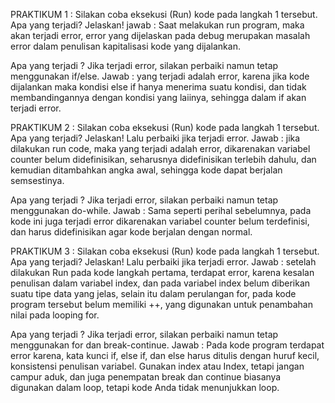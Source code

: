 PRAKTIKUM 1 : 
Silakan coba eksekusi (Run) kode pada langkah 1 tersebut. Apa yang terjadi? Jelaskan!
jawab : 
Saat melakukan run program, maka akan terjadi error, error yang dijelaskan pada debug merupakan masalah error dalam penulisan kapitalisasi kode yang dijalankan.

Apa yang terjadi ? Jika terjadi error, silakan perbaiki namun tetap menggunakan if/else.
Jawab : 
yang terjadi adalah error, karena jika kode dijalankan maka kondisi else if hanya menerima suatu kondisi, dan tidak membandingannya dengan kondisi yang laiinya, sehingga dalam if akan terjadi error.

PRAKTIKUM 2 : 
Silakan coba eksekusi (Run) kode pada langkah 1 tersebut. Apa yang terjadi? Jelaskan! Lalu perbaiki jika terjadi error.
Jawab : 
jika dilakukan run code, maka yang terjadi adalah error, dikarenakan variabel counter belum didefinisikan, seharusnya didefinisikan terlebih dahulu, dan kemudian ditambahkan angka awal, sehingga kode dapat berjalan semsestinya.

Apa yang terjadi ? Jika terjadi error, silakan perbaiki namun tetap menggunakan do-while.
Jawab : 
Sama seperti perihal sebelumnya, pada kode ini juga terjadi error dikarenakan variabel counter belum terdefinisi, dan harus didefinisikan agar kode berjalan dengan normal.

PRAKTIKUM 3 :
Silakan coba eksekusi (Run) kode pada langkah 1 tersebut. Apa yang terjadi? Jelaskan! Lalu perbaiki jika terjadi error.
Jawab : 
setelah dilakukan Run pada kode langkah pertama, terdapat error, karena kesalan penulisan dalam variabel index, dan pada variabel index belum diberikan suatu tipe data yang jelas, selain itu dalam perulangan for, pada kode program tersebut belum memiliki ++, yang digunakan untuk penambahan nilai pada looping for.

Apa yang terjadi ? Jika terjadi error, silakan perbaiki namun tetap menggunakan for dan break-continue.
Jawab : 
Pada kode program terdapat error karena, kata kunci if, else if, dan else harus ditulis dengan huruf kecil, konsistensi penulisan variabel. Gunakan index atau Index, tetapi jangan campur aduk, dan juga penempatan break dan continue biasanya digunakan dalam loop, tetapi kode Anda tidak menunjukkan loop.


